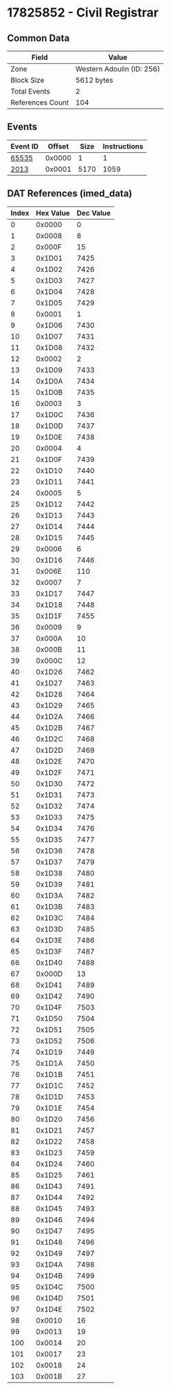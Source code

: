 # 17825852 - Civil Registrar

## Common Data

| Field            | Value                     |
|------------------|---------------------------|
| Zone             | Western Adoulin (ID: 256) |
| Block Size       | 5612 bytes                |
| Total Events     | 2                         |
| References Count | 104                       |

## Events

| Event ID            | Offset   |   Size |   Instructions |
|---------------------|----------|--------|----------------|
| [65535](./65535.md) | 0x0000   |      1 |              1 |
| [2013](./2013.md)   | 0x0001   |   5170 |           1059 |

## DAT References (imed_data)

|   Index | Hex Value   |   Dec Value |
|---------|-------------|-------------|
|       0 | 0x0000      |           0 |
|       1 | 0x0008      |           8 |
|       2 | 0x000F      |          15 |
|       3 | 0x1D01      |        7425 |
|       4 | 0x1D02      |        7426 |
|       5 | 0x1D03      |        7427 |
|       6 | 0x1D04      |        7428 |
|       7 | 0x1D05      |        7429 |
|       8 | 0x0001      |           1 |
|       9 | 0x1D06      |        7430 |
|      10 | 0x1D07      |        7431 |
|      11 | 0x1D08      |        7432 |
|      12 | 0x0002      |           2 |
|      13 | 0x1D09      |        7433 |
|      14 | 0x1D0A      |        7434 |
|      15 | 0x1D0B      |        7435 |
|      16 | 0x0003      |           3 |
|      17 | 0x1D0C      |        7436 |
|      18 | 0x1D0D      |        7437 |
|      19 | 0x1D0E      |        7438 |
|      20 | 0x0004      |           4 |
|      21 | 0x1D0F      |        7439 |
|      22 | 0x1D10      |        7440 |
|      23 | 0x1D11      |        7441 |
|      24 | 0x0005      |           5 |
|      25 | 0x1D12      |        7442 |
|      26 | 0x1D13      |        7443 |
|      27 | 0x1D14      |        7444 |
|      28 | 0x1D15      |        7445 |
|      29 | 0x0006      |           6 |
|      30 | 0x1D16      |        7446 |
|      31 | 0x006E      |         110 |
|      32 | 0x0007      |           7 |
|      33 | 0x1D17      |        7447 |
|      34 | 0x1D18      |        7448 |
|      35 | 0x1D1F      |        7455 |
|      36 | 0x0009      |           9 |
|      37 | 0x000A      |          10 |
|      38 | 0x000B      |          11 |
|      39 | 0x000C      |          12 |
|      40 | 0x1D26      |        7462 |
|      41 | 0x1D27      |        7463 |
|      42 | 0x1D28      |        7464 |
|      43 | 0x1D29      |        7465 |
|      44 | 0x1D2A      |        7466 |
|      45 | 0x1D2B      |        7467 |
|      46 | 0x1D2C      |        7468 |
|      47 | 0x1D2D      |        7469 |
|      48 | 0x1D2E      |        7470 |
|      49 | 0x1D2F      |        7471 |
|      50 | 0x1D30      |        7472 |
|      51 | 0x1D31      |        7473 |
|      52 | 0x1D32      |        7474 |
|      53 | 0x1D33      |        7475 |
|      54 | 0x1D34      |        7476 |
|      55 | 0x1D35      |        7477 |
|      56 | 0x1D36      |        7478 |
|      57 | 0x1D37      |        7479 |
|      58 | 0x1D38      |        7480 |
|      59 | 0x1D39      |        7481 |
|      60 | 0x1D3A      |        7482 |
|      61 | 0x1D3B      |        7483 |
|      62 | 0x1D3C      |        7484 |
|      63 | 0x1D3D      |        7485 |
|      64 | 0x1D3E      |        7486 |
|      65 | 0x1D3F      |        7487 |
|      66 | 0x1D40      |        7488 |
|      67 | 0x000D      |          13 |
|      68 | 0x1D41      |        7489 |
|      69 | 0x1D42      |        7490 |
|      70 | 0x1D4F      |        7503 |
|      71 | 0x1D50      |        7504 |
|      72 | 0x1D51      |        7505 |
|      73 | 0x1D52      |        7506 |
|      74 | 0x1D19      |        7449 |
|      75 | 0x1D1A      |        7450 |
|      76 | 0x1D1B      |        7451 |
|      77 | 0x1D1C      |        7452 |
|      78 | 0x1D1D      |        7453 |
|      79 | 0x1D1E      |        7454 |
|      80 | 0x1D20      |        7456 |
|      81 | 0x1D21      |        7457 |
|      82 | 0x1D22      |        7458 |
|      83 | 0x1D23      |        7459 |
|      84 | 0x1D24      |        7460 |
|      85 | 0x1D25      |        7461 |
|      86 | 0x1D43      |        7491 |
|      87 | 0x1D44      |        7492 |
|      88 | 0x1D45      |        7493 |
|      89 | 0x1D46      |        7494 |
|      90 | 0x1D47      |        7495 |
|      91 | 0x1D48      |        7496 |
|      92 | 0x1D49      |        7497 |
|      93 | 0x1D4A      |        7498 |
|      94 | 0x1D4B      |        7499 |
|      95 | 0x1D4C      |        7500 |
|      96 | 0x1D4D      |        7501 |
|      97 | 0x1D4E      |        7502 |
|      98 | 0x0010      |          16 |
|      99 | 0x0013      |          19 |
|     100 | 0x0014      |          20 |
|     101 | 0x0017      |          23 |
|     102 | 0x0018      |          24 |
|     103 | 0x001B      |          27 |
